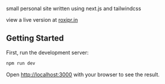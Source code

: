 small personal site written using next.js and tailwindcss

view a live version at [roxipr.in](https://www.roxipr.in)

## Getting Started

First, run the development server:

```bash
npm run dev
```

Open [http://localhost:3000](http://localhost:3000) with your browser to see the result.
